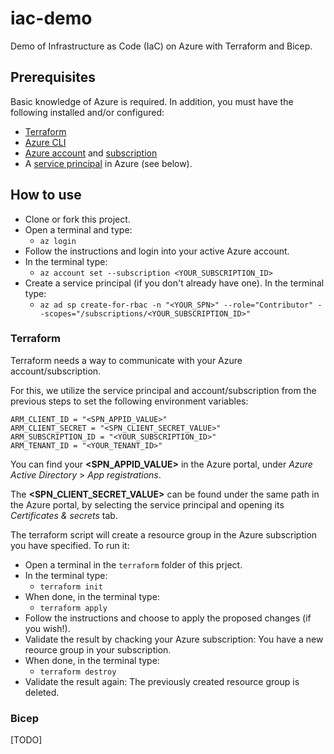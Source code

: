 # iac-demo

Demo of Infrastructure as Code (IaC) on Azure with Terraform and Bicep.

## Prerequisites

Basic knowledge of Azure is required. In addition, you must have the following installed and/or configured:

* [Terraform](https://developer.hashicorp.com/terraform/tutorials/aws-get-started/install-cli)
* [Azure CLI](https://learn.microsoft.com/en-us/cli/azure/)
* [Azure account](https://azure.microsoft.com/en-us/free/) and [subscription](https://learn.microsoft.com/en-us/dynamics-nav/how-to--sign-up-for-a-microsoft-azure-subscription)
* A [service principal](https://learn.microsoft.com/en-us/cli/azure/create-an-azure-service-principal-azure-cli) in Azure (see below).
## How to use

* Clone or fork this project.
* Open a terminal and type:
  * ``az login``
* Follow the instructions and login into your active Azure account.
* In the terminal type:
  * ``az account set --subscription <YOUR_SUBSCRIPTION_ID>``
* Create a service principal (if you don't already have one). In the terminal type:
  * ``az ad sp create-for-rbac -n "<YOUR_SPN>" --role="Contributor" --scopes="/subscriptions/<YOUR_SUBSCRIPTION_ID>"
``

### Terraform

Terraform needs a way to communicate with your Azure account/subscription.

For this, we utilize the service principal and account/subscription from the previous steps to set the following environment variables:
```
ARM_CLIENT_ID = "<SPN_APPID_VALUE>"
ARM_CLIENT_SECRET = "<SPN_CLIENT_SECRET_VALUE>"
ARM_SUBSCRIPTION_ID = "<YOUR_SUBSCRIPTION_ID>"
ARM_TENANT_ID = "<YOUR_TENANT_ID>"
```
You can find your __<SPN_APPID_VALUE>__ in the Azure portal, under _Azure Active Directory_ > _App registrations_.

The __<SPN_CLIENT_SECRET_VALUE>__ can be found under the same path in the Azure portal, by selecting the service principal and opening its _Certificates & secrets_ tab.

The terraform script will create a resource group in the Azure subscription you have specified. To run it:

* Open a terminal in the ``terraform`` folder of this prject.
* In the terminal type:
  * ``terraform init``
* When done, in the terminal type:
  * ``terraform apply``
* Follow the instructions and choose to apply the proposed changes (if you wish!).
* Validate the result by chacking your Azure subscription: You have a new reource group in your subscription.
* When done, in the terminal type:
  * ``terraform destroy``
* Validate the result again: The previously created resource group is deleted.

### Bicep

[TODO]
